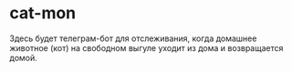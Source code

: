 # cat-mon
Здесь будет телеграм-бот для отслеживания, когда домашнее животное (кот) на свободном выгуле уходит из дома и возвращается домой.